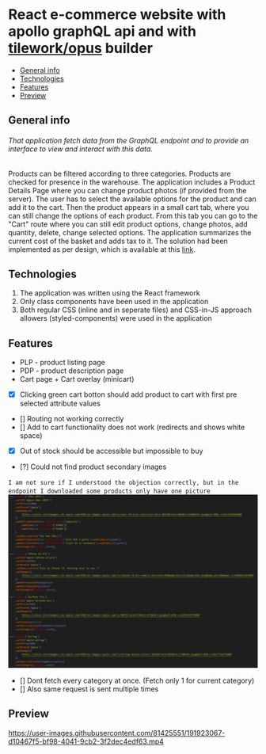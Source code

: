 # React e-commerce website with apollo graphQL api and with [tilework/opus](https://github.com/tilework/opus) builder

* [General info](#general-info)
* [Technologies](#technologies)
* [Features](#features)
* [Preview](#preview)

## General info

###### That application fetch data from the GraphQL endpoint and to provide an interface to view and interact with this data. 

Products can be filtered according to three categories. Products are checked for presence in the warehouse. The application includes a Product Details Page where you can change product photos (if provided from the server). The user has to select the available options for the product and can add it to the cart. Then the product appears in a small cart tab, where you can still change the options of each product. From this tab you can go to the "Cart" route where you can still edit product options, change photos, add quantity, delete, change selected options. The application summarizes the current cost of the basket and adds tax to it.
The solution had been implemented as per design, which is available at this [link](https://www.figma.com/file/MSyCAqVy1UgNap0pvqH6H3/Junior-Frontend-Test-Designs-Public?node-id=0%3A1).


## Technologies
1. The application was written using the React framework
2. Only class components have been used in the application
3. Both regular CSS (inline and in seperate files) and CSS-in-JS approach allowers (styled-components) were used in the application

## Features 
- PLP - product listing page
- PDP - product description page
- Cart page + Cart overlay (minicart)

 - [x] Clicking green cart botton should add product to cart with first pre selected attribute values
 - [] Routing not working correctly
 - [] Add to cart functionality does not work (redirects and shows white space)
 - [x] Out of stock should be accessible but impossible to buy
 - [?] Could not find product secondary images

`I am not sure if I understood the objection correctly, but in the endpoint I downloaded some products only have one picture`
![ss of the endpoint](./src/components/assets/product-gallery.png)

 - [] Dont fetch every category at once. (Fetch only 1 for current category)
 - [] Also same request is sent multiple times

## Preview
https://user-images.githubusercontent.com/81425551/191923067-d10467f5-bf98-4041-9cb2-3f2dec4edf63.mp4


